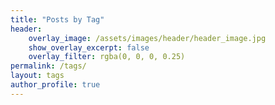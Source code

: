 ```yaml
---
title: "Posts by Tag"
header:
    overlay_image: /assets/images/header/header_image.jpg
    show_overlay_excerpt: false
    overlay_filter: rgba(0, 0, 0, 0.25)
permalink: /tags/
layout: tags
author_profile: true
---
```

